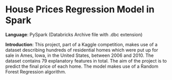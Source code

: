 # House Prices Regression Model in Spark

**Language**: PySpark (Databricks Archive file with .dbc extension)

**Introduction**: This project, part of a Kaggle competition, makes use of a dataset describing hundreds of residential homes which were put up for sale in Ames, Iowa, in the United States, between 2006 and 2010. The dataset contains 79 explanatory features in total. The aim of the project is to predict the final price of each home. The model makes use of a Random Forest Regression algorithm.
